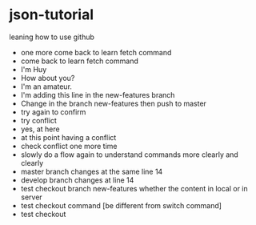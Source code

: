 # json-tutorial
leaning how to use github
- one more come back to learn fetch command
- come back to learn fetch command
- I'm Huy
- How about you?
- I'm an amateur.
- I'm adding this line in the new-features branch 
- Change in the branch new-features then push to master
- try again to confirm
- try conflict
- yes, at here
- at this point having a conflict
- check conflict one more time
- slowly do a flow again to understand commands more clearly and clearly
- master branch changes at the same line 14
- develop branch changes at line 14
- test checkout branch new-features whether the content in local or in server
- test checkout command [be different from switch command]
- test checkout 
